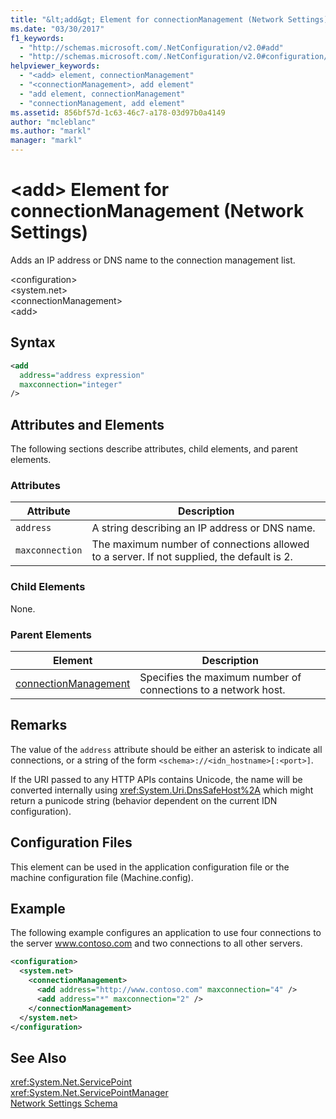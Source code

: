 ```yaml
---
title: "&lt;add&gt; Element for connectionManagement (Network Settings)"
ms.date: "03/30/2017"
f1_keywords: 
  - "http://schemas.microsoft.com/.NetConfiguration/v2.0#add"
  - "http://schemas.microsoft.com/.NetConfiguration/v2.0#configuration/system.net/connectionManagement/add"
helpviewer_keywords: 
  - "<add> element, connectionManagement"
  - "<connectionManagement>, add element"
  - "add element, connectionManagement"
  - "connectionManagement, add element"
ms.assetid: 856bf57d-1c63-46c7-a178-03d97b0a4149
author: "mcleblanc"
ms.author: "markl"
manager: "markl"
---
```

# &lt;add&gt; Element for connectionManagement (Network Settings)
Adds an IP address or DNS name to the connection management list.  
  
 \<configuration>  
\<system.net>  
\<connectionManagement>  
\<add>  
  
## Syntax  
  
```xml  
<add   
  address="address expression"   
  maxconnection="integer"   
/>  
```  
  
## Attributes and Elements  
 The following sections describe attributes, child elements, and parent elements.  
  
### Attributes  
  
|**Attribute**|**Description**|  
|-------------------|---------------------|  
|`address`|A string describing an IP address or DNS name.|  
|`maxconnection`|The maximum number of connections allowed to a server. If not supplied, the default is 2.|  
  
### Child Elements  
 None.  
  
### Parent Elements  
  
|**Element**|**Description**|  
|-----------------|---------------------|  
|[connectionManagement](../../../../../docs/framework/configure-apps/file-schema/network/connectionmanagement-element-network-settings.md)|Specifies the maximum number of connections to a network host.|  
  
## Remarks  
 The value of the `address` attribute should be either an asterisk to indicate all connections, or a string of the form `<schema>://<idn_hostname>[:<port>]`.  
  
 If the URI passed to any HTTP APIs contains Unicode, the name will be converted internally using <xref:System.Uri.DnsSafeHost%2A> which might return a punicode string (behavior dependent on the current IDN configuration).  
  
## Configuration Files  
 This element can be used in the application configuration file or the machine configuration file (Machine.config).  
  
## Example  
 The following example configures an application to use four connections to the server www.contoso.com and two connections to all other servers.  
  
```xml  
<configuration>  
  <system.net>  
    <connectionManagement>  
      <add address="http://www.contoso.com" maxconnection="4" />  
      <add address="*" maxconnection="2" />  
    </connectionManagement>  
  </system.net>  
</configuration>  
```  
  
## See Also  
 <xref:System.Net.ServicePoint>  
 <xref:System.Net.ServicePointManager>  
 [Network Settings Schema](../../../../../docs/framework/configure-apps/file-schema/network/index.md)
